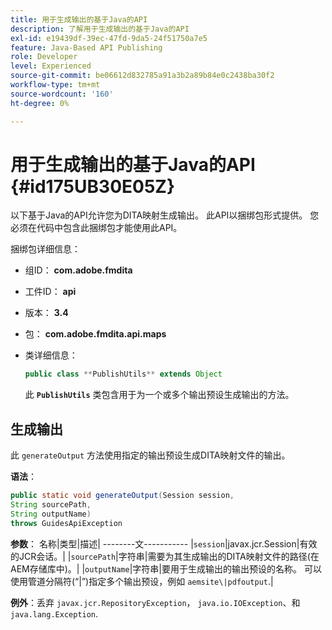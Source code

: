 ```yaml
---
title: 用于生成输出的基于Java的API
description: 了解用于生成输出的基于Java的API
exl-id: e19439df-39ec-47fd-9da5-24f51750a7e5
feature: Java-Based API Publishing
role: Developer
level: Experienced
source-git-commit: be06612d832785a91a3b2a89b84e0c2438ba30f2
workflow-type: tm+mt
source-wordcount: '160'
ht-degree: 0%

---
```


# 用于生成输出的基于Java的API {#id175UB30E05Z}

以下基于Java的API允许您为DITA映射生成输出。 此API以捆绑包形式提供。 您必须在代码中包含此捆绑包才能使用此API。

捆绑包详细信息：

- 组ID： **com.adobe.fmdita**

- 工件ID： **api**

- 版本： **3.4**

- 包： ****com.adobe.fmdita.api.maps****

- 类详细信息：

  ```JAVA
  public class **PublishUtils** extends Object
  ```

  此 **`PublishUtils`** 类包含用于为一个或多个输出预设生成输出的方法。


## 生成输出

此 ``generateOutput`` 方法使用指定的输出预设生成DITA映射文件的输出。

**语法**：

```JAVA
public static void generateOutput(Session session,
String sourcePath,
String outputName)
throws GuidesApiException
```

**参数**： 名称|类型|描述| --------文----------- |`session`|javax.jcr.Session|有效的JCR会话。| |``sourcePath``|字符串|需要为其生成输出的DITA映射文件的路径\(在AEM存储库中\)。| |``outputName``|字符串|要用于生成输出的输出预设的名称。 可以使用管道分隔符(“\|”\)指定多个输出预设，例如 `aemsite\|pdfoutput`.|

**例外**：丢弃 ``javax.jcr.RepositoryException``， `java.io.IOException`、和 `java.lang.Exception`.
